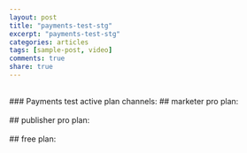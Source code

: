 ```yaml
---
layout: post
title: "payments-test-stg"
excerpt: "payments-test-stg"
categories: articles
tags: [sample-post, video]
comments: true
share: true
---
```

<br>
### Payments test active plan channels:
## marketer pro plan:
<br>
<div class="apester-media" data-media-id="5d40565cd1bef04322e21abb" height="354"></div><script async
src="https://static.stg.apester.com/js/sdk/latest/apester-sdk.js"></script>
<br>
## publisher pro plan:
<br>
<div class="apester-media" data-media-id="5d40664cd1bef03afbe21aca" height="354"></div><script async src="https://static.stg.apester.com/js/sdk/latest/apester-sdk.js"></script>
<br>
## free plan:
<br>
<div class="apester-media" data-media-id="5d406177d1bef04d50e21ac6" height="372"></div><script async src="https://static.stg.apester.com/js/sdk/latest/apester-sdk.js"></script>
